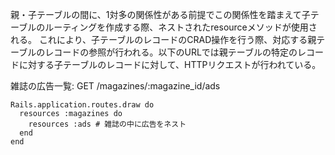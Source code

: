 
親・子テーブルの間に、1対多の関係性がある前提でこの関係性を踏まえて子テーブルのルーティングを作成する際、ネストされたresourceメソッドが使用される。
これにより、子テーブルのレコードのCRAD操作を行う際、対応する親テーブルのレコードの参照が行われる。以下のURLでは親テーブルの特定のレコードに対する子テーブルのレコードに対して、HTTPリクエストが行われている。

雑誌の広告一覧: GET /magazines/:magazine_id/ads

```
Rails.application.routes.draw do
  resources :magazines do
    resources :ads # 雑誌の中に広告をネスト
  end
end
```
